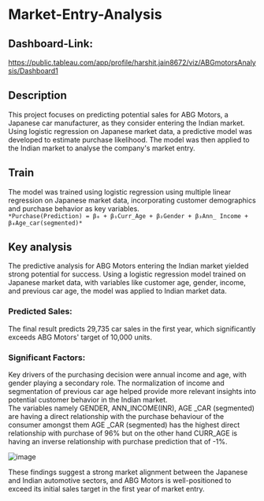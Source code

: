 # Market-Entry-Analysis

## Dashboard-Link: 
https://public.tableau.com/app/profile/harshit.jain8672/viz/ABGmotorsAnalysis/Dashboard1

## Description
This project focuses on predicting potential sales for ABG Motors, a Japanese car manufacturer, as they consider entering the Indian market. Using logistic regression on Japanese market data, a predictive model was developed to estimate purchase likelihood. The model was then applied to the Indian market to analyse the company's market entry.

## Train
The model was trained using logistic regression using multiple linear regression on Japanese market data, incorporating customer demographics and purchase behavior as key variables.<br/>
` *Purchase(Prediction) = β₀ + β₁Curr_Age + β₂Gender + β₃Ann_ Income + β₄Age_car(segmented)* `

## Key analysis
The predictive analysis for ABG Motors entering the Indian market yielded strong potential for success. Using a logistic regression model trained on Japanese market data, with variables like customer age, gender, income, and previous car age, the model was applied to Indian market data.
### Predicted Sales: 
The final result predicts 29,735 car sales in the first year, which significantly exceeds ABG Motors' target of 10,000 units.

### Significant Factors: 
Key drivers of the purchasing decision were annual income and age, with gender playing a secondary role. The normalization of income and segmentation of previous car age helped provide more relevant insights into potential customer behavior in the Indian market. <br/>The variables namely GENDER, ANN_INCOME(INR), AGE _CAR (segmented) are having a direct relationship with the purchase behaviour of the consumer amongst them AGE _CAR (segmented) has the highest direct relationship with purchase of 96% but on the other hand CURR_AGE is having an inverse relationship with purchase prediction that of -1%.

![image](https://github.com/user-attachments/assets/aab74562-58d5-434c-8503-e998863f1170)

These findings suggest a strong market alignment between the Japanese and Indian automotive sectors, and ABG Motors is well-positioned to exceed its initial sales target in the first year of market entry.
